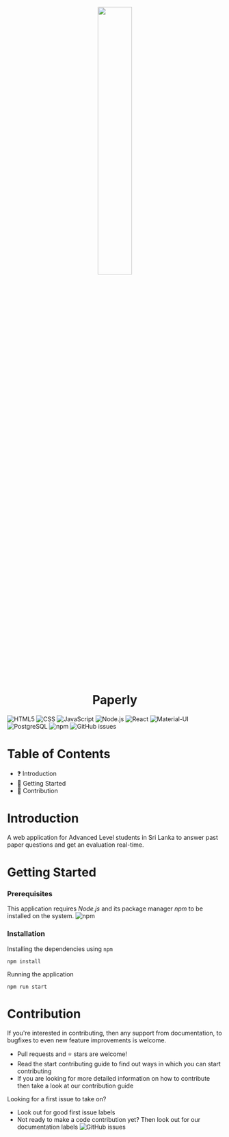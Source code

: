 <p align="center">
<img src="https://raw.githubusercontent.com/IshankaDSenevirathne/Paperly/dev/public/PublicLogo.png" width="40%" align="center" >

</p>

<h1 align="center">
  Paperly
</h1>

![HTML5](https://img.shields.io/badge/-HTML5-333333?style=flat&logo=HTML5)
![CSS](https://img.shields.io/badge/-CSS-333333?style=flat&logo=CSS3&logoColor=1572B6)
![JavaScript](https://img.shields.io/badge/-JavaScript-333333?style=flat&logo=javascript)
![Node.js](https://img.shields.io/badge/-Node.js-333333?style=flat&logo=node.js)
![React](https://img.shields.io/badge/-React-333333?style=flat&logo=react)
![Material-UI](https://img.shields.io/badge/-Material--UI-333333?style=flat&logo=Material-UI&logoColor=0081CB)
![PostgreSQL](https://img.shields.io/badge/-PostgreSQL-333333?style=flat&logo=PostgreSQL&logoColor=336791)
![npm](https://img.shields.io/npm/v/npm?style=plastic) 
![GitHub issues](https://img.shields.io/github/issues/IshankaDSenevirathne/Paperly)

# Table of Contents

- :question: Introduction
- :rocket: Getting Started
- :clap: Contribution

# Introduction

A web application for Advanced Level students in Sri Lanka to answer past paper questions and get an evaluation real-time.

# Getting Started

### Prerequisites

This application requires _Node.js_ and its package manager _npm_ to be installed on the system.
![npm](https://img.shields.io/npm/v/npm?style=plastic) 
### Installation

Installing the dependencies using `npm`

```node
npm install
```

Running the application

```node
npm run start
```

# Contribution

If you're interested in contributing, then any support from documentation, to bugfixes to even new feature improvements is welcome.

- Pull requests and ⭐ stars are welcome!
- Read the start contributing guide to find out ways in which you can start contributing
- If you are looking for more detailed information on how to contribute then take a look at our contribution guide

Looking for a first issue to take on?

- Look out for good first issue labels
- Not ready to make a code contribution yet? Then look out for our documentation labels
![GitHub issues](https://img.shields.io/github/issues/IshankaDSenevirathne/Paperly)
